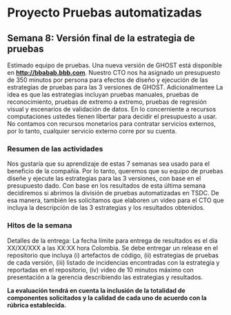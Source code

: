 
# Proyecto Pruebas automatizadas

## Semana 8: Versión final de la estrategia de pruebas

Estimado equipo de pruebas. Una nueva versión de GHOST está disponible en **http://bbabab.bbb.com**. Nuestro CTO nos ha asignado un presupuesto de 350 minutos por persona para efectos de diseño y ejecución de las estrategias de pruebas para las 3 versiones de GHOST. Adicionalmentee La idea es que las estrategias incluyan pruebas manuales, pruebas de reconocimiento, pruebas de extremo a extremo, pruebas de regresión visual y escenarios de validación de datos. En lo concerniente a recursos computaciones ustedes tienen libertar para decidir el presupuesto a usar. No contamos con recursos monetarios para contratar servicios externos, por lo tanto, cualquier servicio externo corre por su cuenta.

 ### Resumen de las actividades
Nos gustaría que su aprendizaje de estas 7 semanas sea usado para el beneficio de la compañía. Por lo tanto, queremos que su equipo de pruebas diseñe y ejecute las estrategias para las 3 versiones, con base en el presupuesto dado. Con base en los resultados de esta última semana decidiremos si abrimos la división de pruebas automatizadas en TSDC. De esa manera, también les solicitamos que elaboren un video para el CTO que incluya la descripción de las 3 estrategias y los resultados obtenidos.


### Hitos de la semana
Detalles de la entrega:  La fecha límite para entrega de resultados es el día XX/XX/XXX a las XX:XX hora Colombia. Se debe entregar un release en el repositorio que incluya (i) artefactos de código, (ii) estrategias de pruebas de cada versión, (iii) listado de incidencias encontradas con la estrategia y reportadas en el repositorio, (iv) video de 10 minutos máximo con presentación a la gerencia describiendo las estrategias y resultados.

**La evaluación tendrá en cuenta la inclusión de la totalidad de componentes solicitados y la calidad de cada uno de acuerdo con la rúbrica establecida.**
